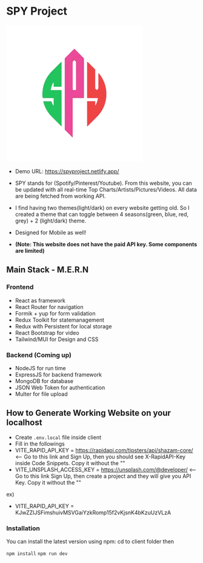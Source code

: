 # SPY Project

![](./client/src/assets/Logos/logo.webp)


- Demo URL: https://spyproject.netlify.app/

- SPY stands for (Spotify/Pinterest/Youtube). From this website, you can be updated with all real-time Top Charts/Artists/Pictures/Videos. All data are being fetched from working API.
- I find having two themes(light/dark) on every website getting old. So I created a theme that can toggle between 4 seasons(green, blue, red, grey) + 2 (light/dark) theme.
- Designed for Mobile as well!

- **(Note: This website does not have the paid API key. Some components are limited)**

## Main Stack - M.E.R.N

### Frontend

- React as framework
- React Router for navigation
- Formik + yup for form validation
- Redux Toolkit for statemanagement
- Redux with Persistent for local storage
- React Bootstrap for video
- Tailwind/MUI for Design and CSS

### Backend (Coming up)

- NodeJS for run time
- ExpressJS for backend framework
- MongoDB for database
- JSON Web Token for authentication
- Multer for file upload

## How to Generate Working Website on your localhost

- Create `.env.local` file inside client
- Fill in the followings
- VITE_RAPID_API_KEY = https://rapidapi.com/tipsters/api/shazam-core/ <-- Go to this link and Sign Up, then you should see X-RapidAPI-Key inside Code Snippets. Copy it without the ""
- VITE_UNSPLASH_ACCESS_KEY = https://unsplash.com/@developer/ <-- Go to this link Sign Up, then create a project and they will give you API Key. Copy it without the ""

ex)

- VITE_RAPID_API_KEY = KJwZZIJSFimshuivMSVGaiYzkRomp15f2vKjsnK4bKzuUzVLzA


### Installation

You can install the latest version using npm:
cd to client folder then

`npm install`
`npm run dev`


